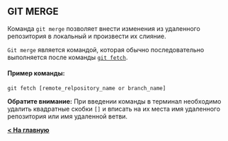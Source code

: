 ## GIT MERGE

Команда `git merge` позволяет внести изменения из удаленного репозитория в локальный и произвести их слияние.

`Git merge` является командой, которая обычно последовательно выполняется после команды [`git fetch`](./git_fetch.md).

#### Пример команды:
```
git fetch [remote_relpository_name or branch_name]
```

**Обратите внимание:** При введении команды в терминал необходимо удалить квадратные скобки `[]` и вписать на их места имя удаленного репозитория или имя удаленной ветви.

[**< На главную**](./readme.md)